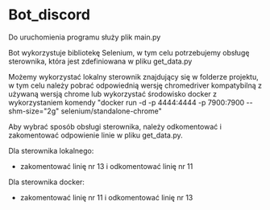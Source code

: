 # Bot_discord

Do uruchomienia programu służy plik main.py

Bot wykorzystuje bibliotekę Selenium, w tym celu potrzebujemy obsługę sterownika, która jest zdefiniowana w pliku get_data.py

Możemy wykorzystać lokalny sterownik znajdujący się w folderze projektu, w tym celu należy pobrać odpowiednią wersję chromedriver kompatybilną z używaną wersją chrome lub wykorzystać środowisko docker z wykorzystaniem komendy "docker run -d -p 4444:4444 -p 7900:7900 --shm-size="2g" selenium/standalone-chrome"

Aby wybrać sposób obsługi sterownika, należy odkomentować i zakomentować odpowienie linie w pliku get_data.py. 

Dla sterownika lokalnego:
- zakomentować linię nr 13 i odkomentować linię nr 11

Dla sterownika docker:
- zakomentować linię nr 11 i odkomentować linię nr 13

